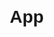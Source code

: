 # App
<!DOCTYPE html>
<html lang="en">

<head>
    <meta charset="UTF-8" />
    <title>Paste Screenshot and Extract Text for Excel (Tabular)</title>
    <script src="https://cdn.jsdelivr.net/npm/tesseract.js@4/dist/tesseract.min.js"></script>
    <style>
        body {
            font-family: Arial, sans-serif;
            margin: 20px;
        }

        #result {
            margin-top: 20px;
            white-space: pre-wrap;
            border: 1px solid #ccc;
            padding: 10px;
            min-height: 100px;
        }

        #imagePreview {
            margin-top: 20px;
            max-width: 300px;
            display: none;
            border: 1px solid #aaa;
        }

        #copyBtn {
            margin-top: 10px;
            display: none;
        }
    </style>
</head>

<body>
    <h2>Paste Screenshot from Clipboard</h2>
    <button id="pasteBtn">Paste from Clipboard</button>
    <div id="result">Extracted text will appear here...</div>
    <button id="copyBtn">Copy for Excel</button>
    <img id="imagePreview" />

    <script>
        const pasteBtn = document.getElementById('pasteBtn');
        const copyBtn = document.getElementById('copyBtn');
        const resultDiv = document.getElementById('result');
        const imagePreview = document.getElementById('imagePreview');

        pasteBtn.addEventListener('click', async () => {
            resultDiv.textContent = 'Waiting for clipboard...';
            copyBtn.style.display = 'none';
            imagePreview.style.display = 'none';

            try {
                if (!navigator.clipboard.read) {
                    alert('Your browser does not support reading images from clipboard!');
                    return;
                }

                const items = await navigator.clipboard.read();
                let foundImage = false;

                for (const item of items) {
                    for (const type of item.types) {
                        if (type.startsWith('image/')) {
                            foundImage = true;
                            const blob = await item.getType(type);
                            const imageURL = URL.createObjectURL(blob);
                            imagePreview.src = imageURL;
                            imagePreview.style.display = 'block';

                            resultDiv.textContent = 'Running OCR... please wait.';

                            const { data: { text } } = await Tesseract.recognize(blob, 'eng', {
                                logger: m => console.log(m)
                            });

                            const cleaned = convertToTabSeparated(text);
                            resultDiv.textContent = cleaned || 'No text detected!';
                            if (cleaned.trim()) {
                                copyBtn.style.display = 'inline-block';
                            }
                            return;
                        }
                    }
                }

                if (!foundImage) {
                    resultDiv.textContent = 'No image found in clipboard!';
                }
            } catch (err) {
                console.error(err);
                resultDiv.textContent = 'Error reading clipboard or running OCR.';
            }
        });

        function convertToTabSeparated(text) {
            return text
                .split('\n')
                .map(line =>
                    line
                        .trim()
                        .split(/\s+/)     // split by spaces (multiple spaces count)
                        .join('\t')       // join with tab
                )
                .filter(line => line.length > 0)
                .join('\n');
        }

        copyBtn.addEventListener('click', async () => {
            const text = resultDiv.textContent;
            try {
                await navigator.clipboard.writeText(text);
                alert('Copied! Now paste directly into Excel and it will go into columns.');
            } catch (err) {
                console.error(err);
                alert('Failed to copy text.');
            }
        });
    </script>
</body>

</html>
